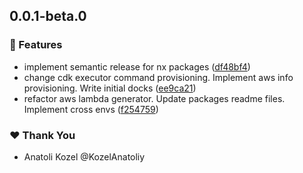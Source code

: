 ## 0.0.1-beta.0

### 🚀 Features

- implement semantic release for nx packages ([df48bf4](https://github.com/KozelAnatoliy/routineless/commit/df48bf4))
- change cdk executor command provisioning. Implement aws info provisioning. Write initial docks ([ee9ca21](https://github.com/KozelAnatoliy/routineless/commit/ee9ca21))
- refactor aws lambda generator. Update packages readme files. Implement cross envs ([f254759](https://github.com/KozelAnatoliy/routineless/commit/f254759))

### ❤️ Thank You

- Anatoli Kozel @KozelAnatoliy
